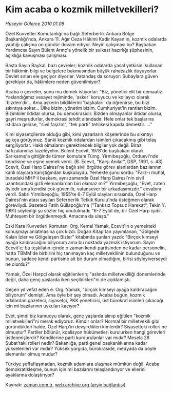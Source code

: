 # Kim acaba o kozmik milletvekilleri?

*Hüseyin Gülerce 2010.01.08*

<tr><td class="metin" colspan="2" style="padding-top: 20px; padding-left: 5px; ">Özel Kuvvetler Komutanlığı'na bağlı Seferberlik Ankara Bölge Başkanlığı'nda, Ankara 11. Ağır Ceza Hâkimi Kadir Kayan'ın, kozmik odalarda yaptığı çalışma on gündür devam ediyor. Neyin çalışması bu? Başbakan Yardımcısı Sayın Bülent Arınç'a yönelik bir suikast hazırlığı şüphesinin, açıklığa kavuşması çalışması.</td></tr><tr><td class="metin" colspan="2" style="padding-top: 20px; padding-left: 5px; "><p>Başta Sayın Baykal, bazı çevreler; kozmik odalarda yasal yetkisini kullanan bir hâkimin bilgi ve belgelere bakmasından büyük rahatsızlık duyuyorlar. Devlet sırları ele geçiyor diyorlar. Vatandaş da soruyor: Subaylara güven gerekiyor da, hâkimlere neden güvenilmiyor?
<p>Acaba o çevreler, şunu mu demek istiyorlar: "Biz, yönetici elit bir cemaatiz. Yaslandığımız vesayet rejiminde, 'asker' koruyucu ve kollayıcı olarak 'bizden'dir... Ama askerin bildiklerini 'başkaları' da öğrenirse, bu bizi sıkıntıya sokar... Ülke bizim, yönetim bizim. Cumhuriyet'in rantları bizim. Bizimkiler iktidar olursa, bu demokrasidir. Bizden olmayanlar iktidar olursa, gayri meşrudurlar, demokrasi tehdit altındadır. Hele onlar tek başlarına iktidara gelirse, "sivil faşizm", "tek parti" tehlikesi kapıda demektir. ..."
<p>Kimi siyasetçilerde olduğu gibi, kimi yazarların köşelerinde bu sıkıntıyı açıkça görüyoruz. Sanki kozmik odalardan isimleri çıkacakmış gibi telaş sergiliyorlar. Haklı olmalarını gerektirecek bilgiler yok değil. Biraz hafızalarımızı tazeleyelim. Bülent Ecevit, 1978'de başbakan olarak Sarıkamış'a gittiğinde tümen komutanı Tümg. Yirmibeşoğlu, Orduevi'nde kendisine ve eşine yemek verdi. (B. Ecevit, "Karşı Anılar", DSP, 1991, s. 43) Ecevit, Özel Harp Dairesi'ne bağlı sivil örgütte görev alanlardan bazılarının, kanlı olaylara karıştığından kuşkuluydu. Yemekte şunu sordu: "Farz-ı muhal, buradaki MHP il başkanı, aynı zamanda Özel Harp Dairesi'nin sivil uzantısındaki gizli elemanlardan biri olamaz mı?" Yirmibeşoğlu, "Evet, zaten öyledir ama kendisi çok güvenilir, vatansever bir arkadaşımızdır." cevabını verdi. Sabri Yirmibeşoğlu, 1955'te 6-7 Eylül olayları sırasında, Özel Harp Dairesi'nin atası sayılan Seferberlik Tetkik Kurulu'nda üsteğmen olarak görevliydi. Gazeteci Fatih Güllapoğlu'na ("Tanksız Topsuz Harekat", Tekin Y. 1991) söylediği şu sözler hiç unutulmadı: "6-7 Eylül de, bir Özel Harp işidir. Muhteşem bir örgütlenmeydi. Amacına da ulaştı."
<p>Eski Kara Kuvvetleri Komutanı Org. Kemal Yamak, Ecevit'in o yemekteki konuşmayı anlatmasına çok kızdı. Doğan Kitap'tan yayımlanan, "Gölgede Kalan İzler ve Gölgeleşen Bizler" kitabında şunları yazdı: "Birçok kimseyi ayağa kaldıracağını biliyorum ama bu noktada yazmak istiyorum. Sayın Ecevit'e; bu teşkilatın içinde o zaman kendi partisinden ne kadar personelin, hatta TBMM'de birbirini hiç tanımayan kaç milletvekilinin bulunduğunu ve bunun, sadece kendi partisine ait bir durum olmadığını, birisi söyleyiverseydi ne olurdu?"
<p>Yamak, Özel Harpçi olarak eğitilenlerin; "aslında milletvekilliği dönemlerinde değil, daha genç yaşlarda iken seçildikleri"ni de açıklamıştı.
<p>Geçen yıl vefat eden e. Org. Yamak, "birçok kimseyi ayağa kaldıracağını biliyorum" demişti. Ama öyle bir şey olmadı. Acaba bugün, kozmik odalardan gazeteci, siyasetçi, PKK yöneticisi, üst bürokrat isimleri çıkacağı için mi bazılarının uykuları kaçıyor?
<p>Evet, şimdi biz kamuoyu olarak, genç yaşlarda alınıp eğitilen "kozmik milletvekilleri"ni merak ediyoruz. Kimdir onlar? Normal bir milletvekili gibi göründükleri halde, Özel Harp'in devşirdikleri kimlerdir? Siyasetteki rolleri ne olmuştur? Partiler bölünür, koalisyon hükümetleri kurulurken hangi görevleri üstlenmişlerdir? Kendilerine parti kurdurulanlar var mıdır? Mesela 28 Şubat'taki rolleri nedir? Bakanlığa, parti genel başkanlıklarına kadar yükselenleri var mıdır? Yüksek yargıda, bürokraside, medyada da böyle elemanlar olmuş mudur?
<p>Türkiye şeffaflaşmadan, kozmik adamlara ulaşmak mümkün değil. Acaba demokratikleşme, bunun için mi bazılarını telaşlandırıyor ve ellerini ayaklarına dolaştırıyor? <br/></p></p></p></p></p></p></p></p></td></tr>

Kaynak: [zaman.com.tr](http://zaman.com.tr/yazar.do?yazino=937361), [web.archive.org (arşiv bağlantısı)](http://web.archive.org/web/20100116220646/http://www.zaman.com.tr:80/yazar.do?yazino=937361)
